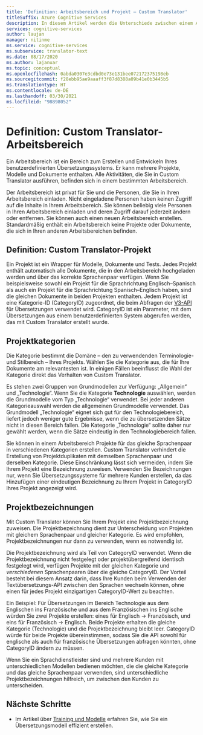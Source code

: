 ```yaml
---
title: 'Definition: Arbeitsbereich und Projekt – Custom Translator'
titleSuffix: Azure Cognitive Services
description: In diesem Artikel werden die Unterschiede zwischen einem Arbeitsbereich und einem Projekt sowie Projektkategorien und Bezeichnungen für den Dienst Benutzerdefinierter Translator erläutert.
services: cognitive-services
author: laujan
manager: nitinme
ms.service: cognitive-services
ms.subservice: translator-text
ms.date: 08/17/2020
ms.author: lajanuar
ms.topic: conceptual
ms.openlocfilehash: 0abda0307e3cdbd0e73e131bee072172375198eb
ms.sourcegitcommit: f28ebb95ae9aaaff3f87d8388a09b41e0b3445b5
ms.translationtype: HT
ms.contentlocale: de-DE
ms.lasthandoff: 03/30/2021
ms.locfileid: "98898052"
---
```

# <a name="what-is-a-custom-translator-workspace"></a>Definition: Custom Translator-Arbeitsbereich

Ein Arbeitsbereich ist ein Bereich zum Erstellen und Entwickeln Ihres benutzerdefinierten Übersetzungssystems. Er kann mehrere Projekte, Modelle und Dokumente enthalten. Alle Aktivitäten, die Sie in Custom Translator ausführen, befinden sich in einem bestimmten Arbeitsbereich.

Der Arbeitsbereich ist privat für Sie und die Personen, die Sie in Ihren Arbeitsbereich einladen. Nicht eingeladene Personen haben keinen Zugriff auf die Inhalte in Ihrem Arbeitsbereich. Sie können beliebig viele Personen in Ihren Arbeitsbereich einladen und deren Zugriff darauf jederzeit ändern oder entfernen. Sie können auch einen neuen Arbeitsbereich erstellen. Standardmäßig enthält ein Arbeitsbereich keine Projekte oder Dokumente, die sich in Ihren anderen Arbeitsbereichen befinden.

## <a name="what-is-a-custom-translator-project"></a>Definition: Custom Translator-Projekt

Ein Projekt ist ein Wrapper für Modelle, Dokumente und Tests. Jedes Projekt enthält automatisch alle Dokumente, die in den Arbeitsbereich hochgeladen werden und über das korrekte Sprachenpaar verfügen. Wenn Sie beispielsweise sowohl ein Projekt für die Sprachrichtung Englisch–Spanisch als auch ein Projekt für die Sprachrichtung Spanisch–Englisch haben, sind die gleichen Dokumente in beiden Projekten enthalten. Jedem Projekt ist eine Kategorie-ID (CategoryID) zugeordnet, die beim Abfragen der [V3-API](../reference/v3-0-translate.md?tabs=curl) für Übersetzungen verwendet wird. CategoryID ist ein Parameter, mit dem Übersetzungen aus einem benutzerdefinierten System abgerufen werden, das mit Custom Translator erstellt wurde.

## <a name="project-categories"></a>Projektkategorien

Die Kategorie bestimmt die Domäne – den zu verwendenden Terminologie- und Stilbereich – Ihres Projekts. Wählen Sie die Kategorie aus, die für Ihre Dokumente am relevantesten ist. In einigen Fällen beeinflusst die Wahl der Kategorie direkt das Verhalten von Custom Translator.

Es stehen zwei Gruppen von Grundmodellen zur Verfügung: „Allgemein“ und „Technologie“. Wenn Sie die Kategorie **Technologie** auswählen, werden die Grundmodelle vom Typ „Technologie“ verwendet. Bei jeder anderen Kategorieauswahl werden die allgemeinen Grundmodelle verwendet. Das Grundmodell „Technologie“ eignet sich gut für den Technologiebereich, liefert jedoch weniger gute Ergebnisse, wenn die zu übersetzenden Sätze nicht in diesen Bereich fallen. Die Kategorie „Technologie“ sollte daher nur gewählt werden, wenn die Sätze eindeutig in den Technologiebereich fallen.

Sie können in einem Arbeitsbereich Projekte für das gleiche Sprachenpaar in verschiedenen Kategorien erstellen. Custom Translator verhindert die Erstellung von Projektduplikaten mit demselben Sprachenpaar und derselben Kategorie. Diese Einschränkung lässt sich vermeiden, indem Sie Ihrem Projekt eine Bezeichnung zuweisen. Verwenden Sie Bezeichnungen nur, wenn Sie Übersetzungssysteme für mehrere Kunden erstellen, da das Hinzufügen einer eindeutigen Bezeichnung zu Ihrem Projekt in CategoryID Ihres Projekt angezeigt wird.

## <a name="project-labels"></a>Projektbezeichnungen

Mit Custom Translator können Sie Ihrem Projekt eine Projektbezeichnung zuweisen. Die Projektbezeichnung dient zur Unterscheidung von Projekten mit gleichem Sprachenpaar und gleicher Kategorie. Es wird empfohlen, Projektbezeichnungen nur dann zu verwenden, wenn es notwendig ist.

Die Projektbezeichnung wird als Teil von CategoryID verwendet. Wenn die Projektbezeichnung nicht festgelegt oder projektübergreifend identisch festgelegt wird, verfügen Projekte mit der gleichen Kategorie und *verschiedenen* Sprachenpaaren über die gleiche CategoryID. Der Vorteil besteht bei diesem Ansatz darin, dass Ihre Kunden beim Verwenden der Textübersetzungs-API zwischen den Sprachen wechseln können, ohne einen für jedes Projekt einzigartigen CategoryID-Wert zu beachten.

Ein Beispiel: Für Übersetzungen im Bereich Technologie aus dem Englischen ins Französische und aus dem Französischen ins Englische würden Sie zwei Projekte erstellen: eines für Englisch -\> Französisch, und eins für Französisch -\> Englisch. Beide Projekte erhalten die gleiche Kategorie (Technologie) und die Projektbezeichnung bleibt leer. CategoryID würde für beide Projekte übereinstimmen, sodass Sie die API sowohl für englische als auch für französische Übersetzungen abfragen könnten, ohne CategoryID ändern zu müssen.

Wenn Sie ein Sprachdienstleister sind und mehrere Kunden mit unterschiedlichen Modellen bedienen möchten, die die gleiche Kategorie und das gleiche Sprachenpaar verwenden, sind unterschiedliche Projektbezeichnungen hilfreich, um zwischen den Kunden zu unterscheiden.

## <a name="next-steps"></a>Nächste Schritte

- Im Artikel über [Training und Modelle](training-and-model.md) erfahren Sie, wie Sie ein Übersetzungsmodell effizient erstellen.